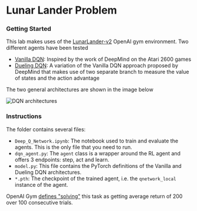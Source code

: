 # Lunar Lander Problem

### Getting Started

This lab makes uses of the [LunarLander-v2](http://gym.openai.com/envs/LunarLander-v2/) OpenAI gym environment.
Two different agents have been tested
- [Vanilla DQN](https://web.stanford.edu/class/psych209/Readings/MnihEtAlHassibis15NatureControlDeepRL.pdf): Inspired by the work of DeepMind on the Atari 2600 games
- [Dueling DQN](https://arxiv.org/pdf/1511.06581.pdf): A variation of the Vanilla DQN approach proposed by DeepMind that makes use of two separate branch to measure the value of states and the action advantage

The two general architectures are shown in the image below

![DQN architectures](https://i.stack.imgur.com/XnOaj.png)

### Instructions

The folder contains several files:
- `Deep_Q_Network.ipynb`: The notebook used to train and evaluate the agents.  This is the only file that you need to run.
- `dqn_agent.py`: The `agent` class is a wrapper around the RL agent and offers 3 endpoints: step, act and learn.
- `model.py`: This file contains the PyTorch definitions of the Vanilla and Dueling DQN architectures.
- `*.pth`: The checkpoint of the trained agent, i.e. the `qnetwork_local` instance of the agent. 

OpenAI Gym [defines "solving"](https://gym.openai.com/envs/LunarLander-v2/) this task as getting average return of 200 over 100 consecutive trials.  
